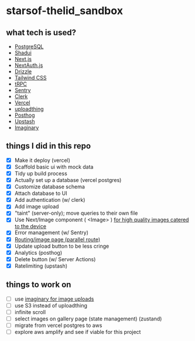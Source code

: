 # starsof-thelid_sandbox


## what tech is used?
- [PostgreSQL](https://www.postgresql.org/)
- [Shadui](https://ui.shadcn.com/)
- [Next.js](https://nextjs.org)
- [NextAuth.js](https://next-auth.js.org)
- [Drizzle](https://orm.drizzle.team)
- [Tailwind CSS](https://tailwindcss.com)
- [tRPC](https://trpc.io)
- [Sentry](https://sentry.io)
- [Clerk](https://clerk.com)
- [Vercel](https://vercel.com)
- [uploadthing](https://uploadthing.com)
- [Posthog](https://posthog.com)
- [Upstash](https://upstash.com)
- [Imaginary](https://imaginary.org)


## things I did in this repo


- [x]   Make it deploy (vercel)
- [x]	Scaffold basic ui with mock data
- [x]	Tidy up build process
- [x]   Actually set up a database (vercel postgres)
- [x]   Customize database schema
- [x]	Attach database to UI
- [x]	Add authentication (w/ clerk)
- [x]	Add image upload
- [x]	"taint" (server-only); move queries to their own file
- [x]	Use Next/Image component ( <Image\> ) [for high quality images catered to the device](https://vercel.com/docs/image-optimization/limits-and-pricing)
- [x]	Error management (w/ Sentry)
- [x]	[Routing/image page (parallel route)](https://github.com/vercel/nextgram/)
- [x]	Update upload button to be less cringe
- [x]	Analytics (posthog)
- [x]	Delete button (w/ Server Actions)
- [x]	Ratelimiting (upstash)

## things to work on

- [ ] use [imaginary for image uploads](https://github.com/h2non/imaginary)
- [ ] use S3 instead of uploadthing
- [ ] infinite scroll
- [ ] select images on gallery page (state management) (zustand)
- [ ] migrate from vercel postgres to aws
- [ ] explore aws amplify and see if viable for this project
<!-- 

01) create scaffold

pnpm create t3-app@latest

02) commands

# run in development mode
pnpm dev 
# get database to match current schema
pnpm run db:push
# run drizzle studio to explore data (local.drizzle.studio)
pnpm run db:push

03) to use sentry:
http://localhost:3000/sentry-example-page


04) to install shadui:
pnpm dlx shadcn-ui@latest init
npx shadcn-ui@latest add toast
pnpm dlx shadcn-ui@latest add sonner

05) to install ratelimit:
pnpm install @upstash/ratelimit
pnpm i @upstash/redis